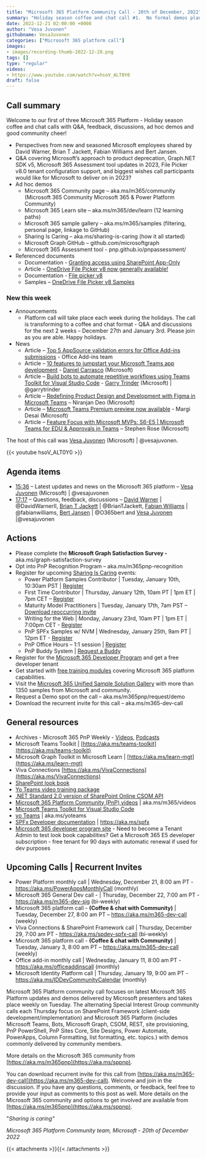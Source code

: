 ```yaml
---
title: "Microsoft 365 Platform Community Call - 20th of December, 2022"
summary: "Holiday season coffee and chat call #1.  No formal demos planned, yet this was a full 60-minute call with informative ad hoc demos, employee reflections, Q&A and engaging discussions!  6 articles delivered from Microsoft in past week."
date: 2022-12-21 02:00:00 +0000
author: "Vesa Juvonen"
githubname: VesaJuvonen
categories: ["Microsoft 365 platform call"]
images:
- images/recording-thumb-2022-12-20.png
tags: []
type: "regular"
videos:
- https://www.youtube.com/watch?v=hsoV_ALT0Y0
draft: false
---
```


## Call summary

Welcome to our first of three Microsoft 365 Platform - Holiday season coffee and chat calls with Q&A, feedback, discussions, ad hoc demos and good community cheer!

* Perspectives from new and seasoned Microsoft employees shared by David Warner, Brian T Jackett, Fabian Williams and Bert Jansen.
* Q&A covering Microsoft’s approach to product deprecation, Graph.NET SDK v5, Microsoft 365 Assessment tool updates in 2023, File Picker v8.0 tenant configuration support, and biggest wishes call participants would like for Microsoft to deliver on in 2023?
* Ad hoc demos
    * Microsoft 365 Community page – aka.ms/m365/community (Microsoft 365 Community Microsoft 365 & Power Platform Community)
    * Microsoft 365 Learn site – aka.ms/m365/dev/learn (12 learning paths)
    * Microsoft 365 sample gallery – aka.ms/m365/samples (filtering, personal page, linkage to GitHub)
    * Sharing Is Caring – aka.ms/sharing-is-caring (how it all started)
    * Microsoft Graph GitHub – github.com/microsoftgraph
    * Microsoft 365 Assessment tool - pnp.github.io/pnpassessment/
* Referenced documents
    * Documentation - [Granting access using SharePoint App-Only](https://learn.microsoft.com/sharepoint/dev/solution-guidance/security-apponly-azureacs)
    * Article - [OneDrive File Picker v8 now generally available!](https://devblogs.microsoft.com/microsoft365dev/onedrive-file-picker-v8-now-generally-available/)
    * Documentation - [File picker v8](https://learn.microsoft.com/onedrive/developer/controls/file-pickers)
    * Samples – [OneDrive File Picker v8 Samples](https://github.com/OneDrive/samples/tree/master/samples/file-picking#onedrive-file-picker-v8-samples)

### New this week

* Announcements
    * Platform call will take place each week during the holidays. The call is transforming to a coffee and chat format - Q&A and discussions for the next 2 weeks – December 27th and January 3rd. Please join as you are able. Happy holidays.
* News
    * Article – [Top 5 AppSource validation errors for Office Add-ins submissions](https://devblogs.microsoft.com/microsoft365dev/top-5-appsource-validation-errors-for-office-add-ins-submissions/) - Office Add-ins team
    * Article – [10 features to jumpstart your Microsoft Teams app development](https://devblogs.microsoft.com/microsoft365dev/10-features-to-jumpstart-your-microsoft-teams-app-development/) - [Daniel Carrasco](https://www.linkedin.com/in/danielserver/) (Microsoft)
    * Article – [Build bots to automate repetitive workflows using Teams Toolkit for Visual Studio Code](https://devblogs.microsoft.com/microsoft365dev/build-bots-to-automate-repetitive-workflows-using-teams-toolkit-for-visual-studio-code/) - [Garry Trinder](https://twitter.com/garrytrinder) (Microsoft) \| @garrytrinder
    * Article – [Redefining Product Design and Development with Figma in Microsoft Teams](https://techcommunity.microsoft.com/t5/microsoft-teams-blog/redefining-product-design-and-development-with-figma-in/ba-p/3699282) – Niranjan Deo (Microsoft)
    * Article – [Microsoft Teams Premium preview now available](https://techcommunity.microsoft.com/t5/microsoft-teams-blog/microsoft-teams-premium-preview-now-available/ba-p/3699262) - Margi Desai (Microsoft)
    * Article – [Feature Focus with Microsoft MVPs: S6-E5 \| Microsoft Teams for EDU & Approvals in Teams](https://techcommunity.microsoft.com/t5/microsoft-teams-blog/feature-focus-with-microsoft-mvps-s6-e5-microsoft-teams-for-edu/ba-p/3697476) – Stephen Rose (Microsoft)

The host of this call was [Vesa Juvonen](https://twitter.com/vesajuvonen) (Microsoft) \| @vesajuvonen.

{{< youtube hsoV_ALT0Y0 >}}

## Agenda items

* [15:36](https://youtu.be/hsoV_ALT0Y0?t=936) – Latest updates and news on the Microsoft 365 platform – [Vesa Juvonen](https://twitter.com/vesajuvonen) (Microsoft) \| @vesajuvonen
* [17:17](https://youtu.be/hsoV_ALT0Y0?t=1037) – Questions, feedback, discussions – [David Warner](https://twitter.com/DavidWarnerII) \| @DavidWarnerII, [Brian T Jackett](https://twitter.com/BrianTJackett) \| @BrianTJackett, [Fabian Williams](https://twitter.com/fabianwilliams) \| @fabianwilliams, [Bert Jansen](https://twitter.com/O365bert) \| @O365bert and [Vesa Juvonen](https://twitter.com/vesajuvonen) \|@vesajuvonen

## Actions

* Please complete the **Microsoft Graph Satisfaction Survey -** aka.ms/graph-satisfaction-survey
* Opt into PnP Recognition Program – aka.ms/m365pnp-recognition
* Register for upcoming [Sharing Is Caring](https://pnp.github.io/sharing-is-caring/) events:
    * Power Platform Samples Contributor \| Tuesday, January 10th, 10:30am PST \| [Register](https://forms.office.com/pages/responsepage.aspx?id=KtIy2vgLW0SOgZbwvQuRaXDXyCl9DkBHq4A2OG7uLpdUN0hMNTRPWVVWTkhFTk9QQzhFSTRIS1JLSC4u)
    * First Time Contributor \| Thursday, January 12th, 10am PT \| 1pm ET \| 7pm CET – [Register](https://forms.office.com/pages/responsepage.aspx?id=KtIy2vgLW0SOgZbwvQuRaXDXyCl9DkBHq4A2OG7uLpdUNjAwRVNETlA1MkxIR1MyTEs5STZFVVRJMC4u)
    * Maturity Model Practitioners \| Tuesday, January 17th, 7am PST – [Download reoccurring invite](https://aka.ms/mm4m365/invite)
    * Writing for the Web \| Monday, January 23rd, 10am PT \| 1pm ET \| 7:00pm CET - [Register](https://forms.office.com/pages/responsepage.aspx?id=KtIy2vgLW0SOgZbwvQuRaXDXyCl9DkBHq4A2OG7uLpdUMFNPNFMyUk9CNFROUjJWTFFGSzdJV0czVC4u)
    * PnP SPFx Samples w/ NVM \| Wednesday, January 25th, 9am PT \| 12pm ET - [Register](https://forms.office.com/pages/responsepage.aspx?id=KtIy2vgLW0SOgZbwvQuRaXDXyCl9DkBHq4A2OG7uLpdUNEE2SUdTOU1UOEtCTFU3MlM1SERDMlNVNi4u)
    * PnP Office Hours – 1:1 session \| [Register](https://outlook.office365.com/owa/calendar/PnPSharingisCaring@warner.digital/bookings/)
    * PnP Buddy System \| [Request a Buddy](https://forms.office.com/Pages/ResponsePage.aspx?id=KtIy2vgLW0SOgZbwvQuRaXDXyCl9DkBHq4A2OG7uLpdUMjRRUVg4NElZUUJLTEY1TVVSVDJFRFpLRS4u)
* Register for the [Microsoft 365 Developer Program](https://aka.ms/m365/devprogram) and get a free developer tenant
* Get started with [free training modules](https://aka.ms/m365/dev/learn) covering Microsoft 365 platform capabilities.
* Visit the [Microsoft 365 Unified Sample Solution Gallery](https://adoption.microsoft.com/sample-solution-gallery) with more than 1350 samples from Microsoft and community.
* Request a Demo spot on the call – aka.ms/m365pnp/request/demo
* Download the recurrent invite for this call – aka.ms/m365-dev-call

## General resources

* Archives - Microsoft 365 PnP Weekly - [Videos](https://www.youtube.com/playlist?list=PLR9nK3mnD-OVYI-St_CBiFfuL4CZbBpkC), [Podcasts](https://pnpweekly.podbean.com/)
* Microsoft Teams Toolkit | [https://aka.ms/teams-toolkit](https://aka.ms/teams-toolkit)
* Microsoft Graph Toolkit in Microsoft Learn | [https://aka.ms/learn-mgt](https://aka.ms/learn-mgt)
* Viva Connections [https://aka.ms/VivaConnections](https://aka.ms/VivaConnections)
* [SharePoint look book](https://lookbook.microsoft.com/?WT.mc_id=m365-24198-cxa)
* [Yo Teams video training package](https://aka.ms/yoteams-training)
* [.NET Standard 2.0 version of SharePoint Online CSOM API](https://developer.microsoft.com/microsoft-365/blogs/net-standard-version-of-sharepoint-online-csom-apis?WT.mc_id=m365-24198-cxa)
* [Microsoft 365 Platform Community (PnP) videos](https://aka.ms/m365/videos) | aka.ms/m365/videos
* [Microsoft Teams Toolkit for Visual Studio Code](https://marketplace.visualstudio.com/items?itemName=TeamsDevApp.ms-teams-vscode-extension)
* [yo Teams](https://aka.ms/yoteams) | aka.ms/yoteams
* [SPFx Developer documentation](https://aka.ms/spfx) | <https://aka.ms/spfx>
* [Microsoft 365 developer program site](https://developer.microsoft.com/office/dev-program?WT.mc_id=m365-24198-cxa) - Need to become a Tenant Admin to test look book capabilities? Get a Microsoft 365 E5 developer subscription - free tenant for 90 days with automatic renewal if used for dev purposes

## Upcoming Calls | Recurrent Invites

* Power Platform monthly call \| Wednesday, December 21, 8:00 am PT - <https://aka.ms/PowerAppsMonthlyCall> (monthly)
* Microsoft 365 General Dev call - \| Thursday, December 22, 7:00 am PT - <https://aka.ms/m365-dev-sig> (bi-weekly)
* Microsoft 365 platform call - **(Coffee & chat with Community)** \| Tuesday, December 27, 8:00 am PT – <https://aka.ms/m365-dev-call> (weekly)
* Viva Connections & SharePoint Framework call \| Thursday, December 29, 7:00 am PT - <https://aka.ms/spdev-spfx-call> (bi-weekly)
* Microsoft 365 platform call - **(Coffee & chat with Community)** \| Tuesday, January 3, 8:00 am PT – <https://aka.ms/m365-dev-call> (weekly)
* Office add-in monthly call \| Wednesday, January 11, 8:00 am PT - <https://aka.ms/officeaddinscall> (monthly)
* Microsoft Identity Platform call \| Thursday, January 19, 9:00 am PT - <https://aka.ms/IDDevCommunityCalendar> (monthly)

Microsoft 365 Platform community call focuses on latest Microsoft 365 Platform updates and demos delivered by Microsoft presenters and takes place weekly on Tuesday.  The alternating Special Interest Group community calls each Thursday focus on SharePoint Framework (client-side development/implementation) and Microsoft 365 Platform (includes Microsoft Teams, Bots, Microsoft Graph, CSOM, REST, site provisioning, PnP PowerShell, PnP Sites Core, Site Designs, Power Automate, PowerApps, Column Formatting, list formatting, etc. topics.) with demos commonly delivered by community members.

More details on the Microsoft 365 community from [https://aka.ms/m365pnp](https://aka.ms/sppnp).

You can download recurrent invite for this call from [https://aka.ms/m365-dev-call](https://aka.ms/m365-dev-call).  Welcome and join in the discussion. If you have any questions, comments, or feedback, feel free to provide your input as comments to this post as well. More details on the Microsoft 365 community and options to get involved are available from [https://aka.ms/m365pnp](https://aka.ms/sppnp).


&quot;_Sharing is caring&quot;_

_Microsoft 365 Platform Community team, Microsoft - 20th of December 2022_

{{< attachments >}}{{< /attachments >}}
